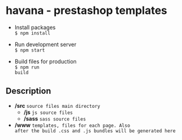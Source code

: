 # havana - prestashop templates

- Install packages<br>
<code>$ npm install</code>

- Run development server<br>
<code>$ npm start</code>

- Build files for production<br>
<code>$ npm run build</code>

## Description
* <strong>/src</strong>     <code>source files main directory</code>
  * <strong>/js</strong>    <code>js source files</code>
  * <strong>/sass</strong>  <code>sass source files</code>
* <strong>/www</strong>     <code>templates, files for each page. Also after the build .css and .js bundles will be generated here</code>

